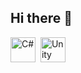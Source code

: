 ## Hi there 👋
<img src="https://cdn.jsdelivr.net/gh/devicons/devicon@latest/icons/csharp/csharp-original.svg"  width="40" height="40" title="C#"/>&nbsp;
<img src="https://cdn.jsdelivr.net/gh/devicons/devicon@latest/icons/unity/unity-original-wordmark.svg" width="40" height="40" title="Unity" />&nbsp;
       
          
<!--
**semtool/semtool** is a ✨ _special_ ✨ repository because its `README.md` (this file) appears on your GitHub profile.

Here are some ideas to get you started:

- 🔭 I’m currently working on ...
- 🌱 I’m currently learning ...
- 👯 I’m looking to collaborate on ...
- 🤔 I’m looking for help with ...
- 💬 Ask me about ...
- 📫 How to reach me: ...
- 😄 Pronouns: ...
- ⚡ Fun fact: ...
-->



          
